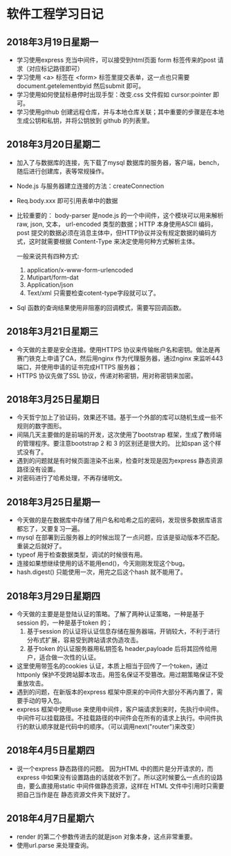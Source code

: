 # 软件工程学习日记

## 2018年3月19日星期一

* 学习使用express 充当中间件，可以接受到html页面 form 标签传来的post 请求（对应标记路径即可）
* 学习使用 \<a\> 标签在 \<form\> 标签里提交表单，这一点也只需要 document.getelementbyid 然后submit 即可。
* 学习使用如何使鼠标悬停时出现手型：改变.css 文件假如 cursor:pointer 即可。
* 学习使用github 创建远程仓库，并与本地仓库关联；其中重要的步骤是在本地生成公钥和私钥，并将公钥放到 github 的列表里。

## 2018年3月20日星期二

* 加入了与数据库的连接，先下载了mysql 数据库的服务器，客户端，bench，随后进行创建库，表等常规操作。
* Node.js 与服务器建立连接的方法：createConnection
* Req.body.xxx 即可引用表单中的数据
* 比较重要的： body-parser 是node.js 的一个中间件，这个模块可以用来解析 raw, json, 文本， url-encoded 类型的数据；HTTP 本身使用ASCII 编码，post 提交的数据必须在消息主体中，但HTTP协议并没有规定数据的编码方式，这时就需要根据 Content-Type 来决定使用何种方式解析主体。

    一般来说共有四种方式:

    1. application/x-www-form-urlencoded
    2. Mutipart/form-dat
    3. Application/json
    4. Text/xml
  只需要检查cotent-type字段就可以了。

* Sql 函数的查询结果使用非阻塞的回调模式，需要写回调函数。

## 2018年3月21日星期三

* 今天做的主要是安全连接。使用HTTPS 协议来传输帐户名和密钥。做法是再赛门铁克上申请了CA，然后用nginx 作为代理服务器，通过nginx 来监听443 端口，并使用申请的证书完成HTTPS 服务器；
* HTTPS 协议先做了SSL 协议，传递对称密钥，用对称密钥来加密。

## 2018年3月25日星期日

* 今天哲宁加上了验证码，效果还不错。基于一个外部的库可以随机生成一些不规则的数字图形。
* 间隔几天主要做的是前端的开发，这次使用了bootstrap 框架，生成了教师端的管理程序。要注意bootstrap 2 和 3 的区别还是很大的。 比如span 这个样式没有了。
* 遇到的问题就是有时候页面渲染不出来，检查时发现是因为express 静态资源路径没有设置。
* 对密码进行了哈希处理，不再存储明文。

## 2018年3月25日星期一

* 今天做的是在数据库中存储了用户名和哈希之后的密码，发现很多数据库语言都忘了，又要复习一遍。
* mysql 在部署到云服务器上的时候出现了一点问题，应该是驱动版本不匹配。 重装之后就好了。
* typeof 用于检查数据类型，调试的时候很有用。
* 连接如果想继续使用的话不能用end()，今天刚刚发现这个bug。
* hash.digest() 只能使用一次，用完之后这个hash 就不能用了。

## 2018年3月29日星期四

* 今天做的主要是是登陆认证的策略。了解了两种认证策略，一种是基于session 的，一种是基于token 的；
  1. 基于session 的认证将认证信息存储在服务器端，开销较大，不利于进行分布式扩展，容易受到跨站请求伪造攻击。
  2. 基于token 的认证服务器用私钥签名 header,payloade 后将其回传给用户，适合做一次性的认证。
* 这里使用带签名的cookies 认证，本质上相当于回传了一个token，通过httponly 保护不受跨站脚本攻击。用签名保证不受篡改。用过期策略保证不受重放攻击。
* 遇到的问题，在新版本的express 框架中原来的中间件大部分不再内置了，需要手动的导入包。 
* express 框架中使用use 来使用中间件，客户端请求到来时，先执行中间件。中间件可以挂载路径。不挂载路径的中间件会在所有的请求上执行。中间件执行的默认顺序就是代码中的顺序。（可以调用next("router")来改变）

## 2018年4月5日星期四

* 说一个express 静态路径的问题。 因为HTML 中的图片是分开请求的，而express 中如果没有设置路由的话就收不到了。所以这时候要么一点点的设路由，要么直接用static 中间件做静态资源，这样在 HTML 文件中引用时只需要把自己当作是在 静态资源文件夹下就好了。

## 2018年4月7日星期六

* render 的第二个参数传进去的就是json 对象本身，这点非常重要。
* 使用url.parse 来处理查询。

